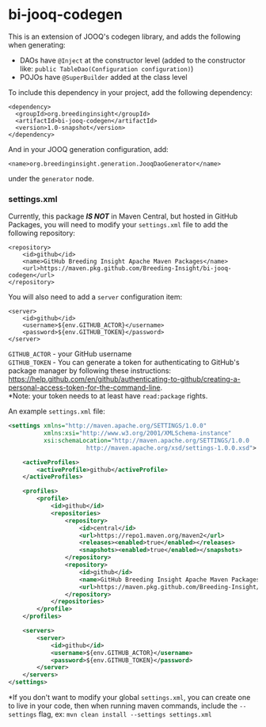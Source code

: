 # bi-jooq-codegen

This is an extension of JOOQ's codegen library, and adds the following when generating:

- DAOs have `@Inject` at the constructor level (added to the constructor like: `public TableDao(Configuration configuration)`)
- POJOs have `@SuperBuilder` added at the class level

To include this dependency in your project, add the following dependency:

```
<dependency>
  <groupId>org.breedinginsight</groupId>
  <artifactId>bi-jooq-codegen</artifactId>
  <version>1.0-snapshot</version>
</dependency>
```

And in your JOOQ generation configuration, add:

`<name>org.breedinginsight.generation.JooqDaoGenerator</name>`

under the `generator` node. 

### settings.xml
Currently, this package ***IS NOT*** in Maven Central, but hosted in GitHub Packages, you will need to modify your `settings.xml` file to add the following repository:

```
<repository>
    <id>github</id>
    <name>GitHub Breeding Insight Apache Maven Packages</name>
    <url>https://maven.pkg.github.com/Breeding-Insight/bi-jooq-codegen</url>
</repository>
```

You will also need to add a `server` configuration item:

```
<server>
    <id>github</id>
    <username>${env.GITHUB_ACTOR}</username>
    <password>${env.GITHUB_TOKEN}</password>
</server>
```

`GITHUB_ACTOR` - your GitHub username  
`GITHUB_TOKEN` - You can generate a token for authenticating to GitHub's package manager by following these instructions: https://help.github.com/en/github/authenticating-to-github/creating-a-personal-access-token-for-the-command-line.  
*Note: your token needs to at least have `read:package` rights.

An example `settings.xml` file:

```xml
<settings xmlns="http://maven.apache.org/SETTINGS/1.0.0"
          xmlns:xsi="http://www.w3.org/2001/XMLSchema-instance"
          xsi:schemaLocation="http://maven.apache.org/SETTINGS/1.0.0
                      http://maven.apache.org/xsd/settings-1.0.0.xsd">

    <activeProfiles>
        <activeProfile>github</activeProfile>
    </activeProfiles>

    <profiles>
        <profile>
            <id>github</id>
            <repositories>
                <repository>
                    <id>central</id>
                    <url>https://repo1.maven.org/maven2</url>
                    <releases><enabled>true</enabled></releases>
                    <snapshots><enabled>true</enabled></snapshots>
                </repository>
                <repository>
                    <id>github</id>
                    <name>GitHub Breeding Insight Apache Maven Packages</name>
                    <url>https://maven.pkg.github.com/Breeding-Insight/bi-jooq-codegen</url>
                </repository>
            </repositories>
        </profile>
    </profiles>

    <servers>
        <server>
            <id>github</id>
            <username>${env.GITHUB_ACTOR}</username>
            <password>${env.GITHUB_TOKEN}</password>
        </server>
    </servers>
</settings>
```

*If you don't want to modify your global `settings.xml`, you can create one to live in your code, then when running maven commands, include the `--settings` flag, ex: `mvn clean install --settings settings.xml`